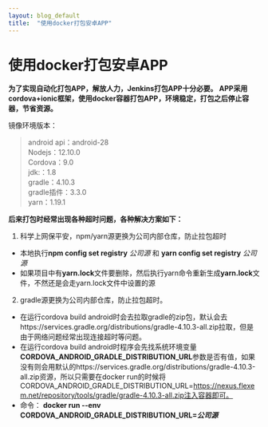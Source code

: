 ```yaml
---
layout: blog_default
title:  "使用docker打包安卓APP"
---
```


# 使用docker打包安卓APP

**为了实现自动化打包APP，解放人力，Jenkins打包APP十分必要。**
**APP采用cordova+ionic框架，使用docker容器打包APP，环境稳定，打包之后停止容器，节省资源。**

镜像环境版本：
 >  android api：android-28  
 >  Nodejs：12.10.0  
 >  Cordova：9.0  
 >  jdk:：1.8  
 >  gradle：4.10.3  
 >  gradle插件：3.3.0  
 >  yarn：1.19.1  

**后来打包时经常出现各种超时问题，各种解决方案如下：**

1. 科学上网保平安，npm/yarn源更换为公司内部仓库，防止拉包超时

 - 本地执行**npm config set registry** *公司源* 和 **yarn config set registry** *公司源*  
 - 如果项目中有**yarn.lock**文件要删除，然后执行yarn命令重新生成**yarn.lock**文件，不然还是会走yarn.lock文件中设置的源

2. gradle源更换为公司内部仓库，防止拉包超时。

 - 在运行cordova build android时会去拉取gradle的zip包，默认会去https://services.gradle.org/distributions/gradle-4.10.3-all.zip拉取，但是由于网络问题经常出现连接超时等问题。
 - 在运行cordova build android时程序会先找系统环境变量**CORDOVA_ANDROID_GRADLE_DISTRIBUTION_URL**参数是否有值，如果没有则会用默认的https://services.gradle.org/distributions/gradle-4.10.3-all.zip资源，所以只需要在docker run的时候将CORDOVA_ANDROID_GRADLE_DISTRIBUTION_URL=https://nexus.flexem.net/repository/tools/gradle/gradle-4.10.3-all.zip注入容器即可。
 - 命令：  **docker run --env CORDOVA_ANDROID_GRADLE_DISTRIBUTION_URL=*公司源***
